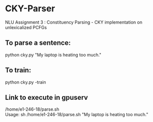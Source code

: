 # CKY-Parser
NLU Assignment 3 : Constituency Parsing - CKY implementation on unlexicalized PCFGs

## To parse a sentence:
python cky.py "My laptop is heating too much."

## To train:
python cky.py -train

## Link to execute in gpuserv
/home/e1-246-18/parse.sh <br />
Usage: sh /home/e1-246-18/parse.sh "My laptop is heating too much."
